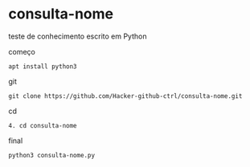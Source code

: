 # consulta-nome
teste de conhecimento escrito em Python


começo
```
apt install python3
```
git 
```
git clone https://github.com/Hacker-github-ctrl/consulta-nome.git
```
cd 
```
4. cd consulta-nome
```
final
```
python3 consulta-nome.py
```
